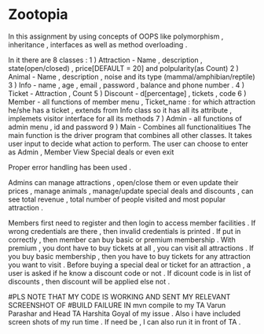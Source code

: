 # Zootopia



In this assignment by using concepts of OOPS like polymorphism , inheritance  , interfaces as well as method overloading . 

In it there are 8 classes : 
1 ) Attraction - Name , description , state(open/closed) , price[DEFAULT = 20] and polpularity(as Count)
2 ) Animal - Name , description , noise and its type (mammal/amphibian/reptile) 
3 ) Info - name , age , email , password , balance and phone number . 
4 ) Ticket - Attraction , Count
5 ) Discount - d[percentage] , tickets , code
6 ) Member  - all functions of member menu , Ticket_name : for which attraction he/she has a ticket , extends
               from Info class so it has all its attribute , implemets visitor interface for all its methods
7 ) Admin - all functions of admin menu , id and password 
9 ) Main - Combines all functionalitiues 
The main function is the driver program that combines all other classes. It takes user input to decide what action to perform. The user can choose to enter as Admin , Member
   View Special deals or even exit 


Proper error handling has been used . 

Admins can manage attractions , open/close them or even update their prices , manage animals , manage/update special deals and discounts , can see total revenue , total number of people visited and 
most popular attraction . 

Members first need to register and then login to access member facilities . If wrong credentials  are there , then invalid credentials is printed . If put in correctly , then 
member can buy basic or premium membership . With premium , you dont have to buy tickets at all , you can visit all attractions . If you buy basic membership , then you have to buy tickets 
for any attraction you want to visit . Before buying a special deal or ticket for an  attraction , a user is asked if he know a discount code or not . If dicount code is in list of discounts , then discount
will be applied else not . 



#PLS NOTE THAT MY CODE IS WORKING AND SENT MY RELEVANT SCREENSHOT OF #BUILD FAILURE IN mvn compile to my TA Varun Parashar and Head TA Harshita Goyal of my issue .
Also i have included screen shots of my run time . If need be , I can also run it in front of TA . 

